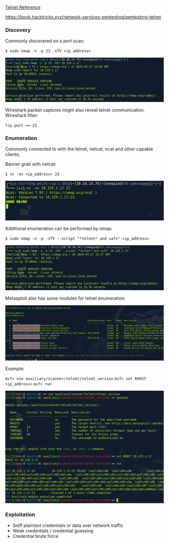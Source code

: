 [Telnet Reference](../Reference/Networking/Protocols/Telnet.md)

https://book.hacktricks.xyz/network-services-pentesting/pentesting-telnet

### Discovery
Commonly discovered on a port scan:

`$ sudo nmap -n -p 23 -sTV <ip_address>`

![Pasted image 20240327152146](../_attachments/Pasted%20image%2020240327152146.png)

Wireshark packet captures might also reveal telnet communication. Wireshark filter:

`tcp.port == 23`

### Enumeration
Commonly connected to with the telnet, netcat, ncat and other capable clients.

Banner grab with netcat:

`$ nc -nv <ip_address> 23`

![Pasted image 20240327152508](../_attachments/Pasted%20image%2020240327152508.png)

Additional enumeration can be performed by nmap:

`$ sudo nmap -n -p -sTV --script "*telnet* and safe" <ip_address>`

![Pasted image 20240327153104](../_attachments/Pasted%20image%2020240327153104.png)

Metasploit also has some modules for telnet enumeration:

![Pasted image 20240327154131|1000](../_attachments/Pasted%20image%2020240327154131.png)

Example:

`msf> use auxiliary/scanner/telnet/telnet_version`
`msf> set RHOST <ip_address>`
`msf> run`

![Pasted image 20240327154337](../_attachments/Pasted%20image%2020240327154337.png)

### Exploitation
- Sniff plaintext credentials or data over network traffic
- Weak credentials / credential guessing
- Credential brute force